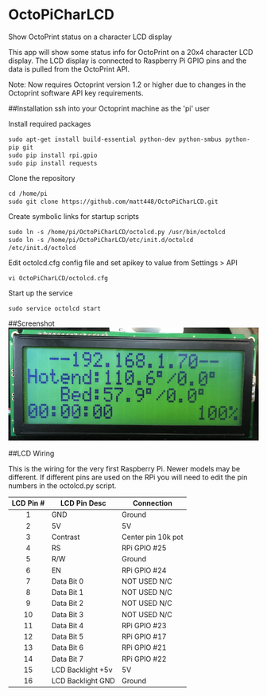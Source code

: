 # OctoPiCharLCD
Show OctoPrint status on a character LCD display

This app will show some status info for OctoPrint on a 20x4 character LCD display. The LCD display is connected to Raspberry Pi GPIO pins and the data is pulled from the OctoPrint API.

Note: Now requires Octoprint version 1.2 or higher due to changes in the Octoprint software API key requirements.

##Installation
ssh into your Octoprint machine as the 'pi' user

Install required packages
```
sudo apt-get install build-essential python-dev python-smbus python-pip git
sudo pip install rpi.gpio
sudo pip install requests
```

Clone the repository
```
cd /home/pi
sudo git clone https://github.com/matt448/OctoPiCharLCD.git
```

Create symbolic links for startup scripts
```
sudo ln -s /home/pi/OctoPiCharLCD/octolcd.py /usr/bin/octolcd
sudo ln -s /home/pi/OctoPiCharLCD/etc/init.d/octolcd /etc/init.d/octolcd
```

Edit octolcd.cfg config file and set apikey to value from Settings > API
```
vi OctoPiCharLCD/octolcd.cfg
```

Start up the service
```
sudo service octolcd start
```

##Screenshot
![Screenshot](screenshot.jpg)

##LCD Wiring

This is the wiring for the very first Raspberry Pi. Newer models may be different.
If different pins are used on the RPi you will need to edit the pin numbers in the octolcd.py script.

LCD Pin # | LCD Pin Desc | Connection
:---------: |------------|-----------
1         | GND          | Ground
2         | 5V           | 5V
3         | Contrast     | Center pin 10k pot
4         | RS           | RPi GPIO #25
5         | R/W          | Ground
6         | EN           | RPi GPIO #24
7         | Data Bit 0   | NOT USED N/C
8         | Data Bit 1   | NOT USED N/C
9         | Data Bit 2   | NOT USED N/C
10        | Data Bit 3   | NOT USED N/C
11        | Data Bit 4   | RPi GPIO #23
12        | Data Bit 5   | RPi GPIO #17
13        | Data Bit 6   | RPi GPIO #21
14        | Data Bit 7   | RPi GPIO #22
15        | LCD Backlight +5v   | 5V
16        | LCD Backlight GND | Ground

